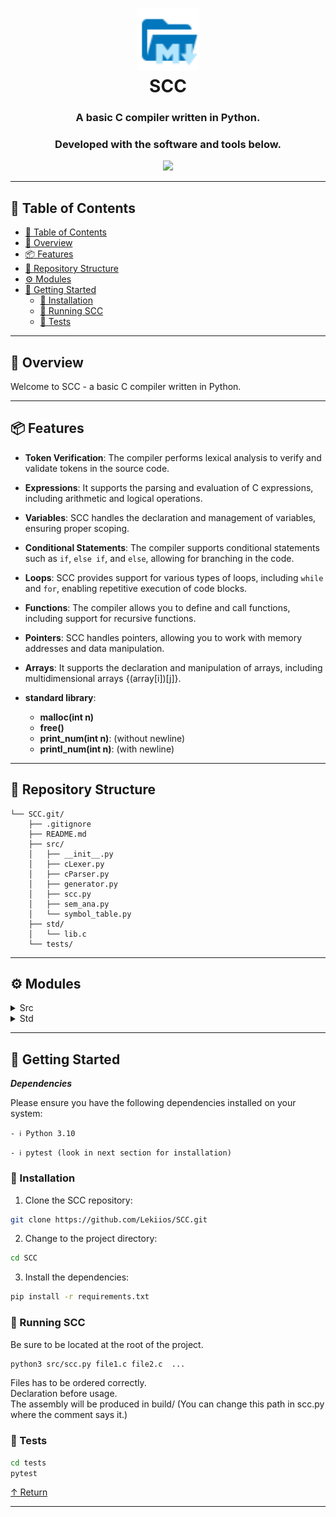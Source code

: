 <!---->

<div align="center">
 <h1 align="center"> <img src="https://raw.githubusercontent.com/PKief/vscode-material-icon-theme/ec559a9f6bfd399b82bb44393651661b08aaf7ba/icons/folder-markdown-open.svg" width="100" />
    <br>SCC</h1>
    <h3>A basic C compiler written in Python.</h3>
    <h3>Developed with the software and tools below.</h3>
</div>

<div align="center">
  <a href="https://skillicons.dev">
    <img src=https://skillicons.dev/icons?i=,py,git,github,md,/>
  </a>
</div>



---

## 📖 Table of Contents

- [📖 Table of Contents](#-table-of-contents)
- [📍 Overview](#-overview)
- [📦 Features](#-features)
- [📂 Repository Structure](#-repository-structure)
- [⚙️ Modules](#modules)
- [🚀 Getting Started](#-getting-started)
    - [🔧 Installation](#-installation)
    - [🤖 Running SCC](#-running-SCC.git)
    - [🧪 Tests](#-tests)

---

## 📍 Overview

Welcome to SCC - a basic C compiler written in Python.

---

## 📦 Features

- **Token Verification**: The compiler performs lexical analysis to verify and validate tokens in the source code.

- **Expressions**: It supports the parsing and evaluation of C expressions, including arithmetic and logical operations.

- **Variables**: SCC handles the declaration and management of variables, ensuring proper scoping.

- **Conditional Statements**: The compiler supports conditional statements such as `if`, `else if`, and `else`, allowing
  for branching in the code.

- **Loops**: SCC provides support for various types of loops, including `while` and `for`, enabling repetitive execution
  of code blocks.

- **Functions**: The compiler allows you to define and call functions, including support for recursive functions.

- **Pointers**: SCC handles pointers, allowing you to work with memory addresses and data manipulation.

- **Arrays**: It supports the declaration and manipulation of arrays, including multidimensional arrays {(array[i])[j]}.

- **standard library**: 
  - **malloc(int n)**
  - **free()**
  - **print_num(int n)**: (without newline)
  - **printl_num(int n)**: (with newline)

---

## 📂 Repository Structure

```
└── SCC.git/
    ├── .gitignore
    ├── README.md
    ├── src/
    │   ├── __init__.py
    │   ├── cLexer.py
    │   ├── cParser.py
    │   ├── generator.py
    │   ├── scc.py
    │   ├── sem_ana.py
    │   └── symbol_table.py
    ├── std/
    │   └── lib.c
    └── tests/
```

---

## ⚙️ Modules

<details ><summary>Src</summary>

| File                                                                                | Summary                                 |
|-------------------------------------------------------------------------------------|-----------------------------------------|
| [scc.py](https://github.com/Lekiios/SCC.git/blob/main/src/scc.py)                   | The main entry point of SCC.GIT.        |
| [cLexer.py](https://github.com/Lekiios/SCC.git/blob/main/src/cLexer.py)             | The lexical analysis module for C code. |
| [cParser.py](https://github.com/Lekiios/SCC.git/blob/main/src/cParser.py)           | The parser module for C code.           |
| [symbol_table.py](https://github.com/Lekiios/SCC.git/blob/main/src/symbol_table.py) | 	Module for managing the symbol table.  |
| [sem_ana.py](https://github.com/Lekiios/SCC.git/blob/main/src/sem_ana.py)           | Semantic analysis module for C code.    |
| [generator.py](https://github.com/Lekiios/SCC.git/blob/main/src/generator.py)       | The code generation module for SCC.GIT. |

</details>

<details ><summary>Std</summary>

| File                                                            | Summary                                 |
|-----------------------------------------------------------------|-----------------------------------------|
| [lib.c](https://github.com/Lekiios/SCC.git/blob/main/std/lib.c) | Standard C library support for SCC.GIT. |
|

</details>

---

## 🚀 Getting Started

***Dependencies***

Please ensure you have the following dependencies installed on your system:

`- ℹ️ Python 3.10`

`- ℹ️ pytest (look in next section for installation)`

### 🔧 Installation

1. Clone the SCC repository:

```sh
git clone https://github.com/Lekiios/SCC.git
```

2. Change to the project directory:

```sh
cd SCC
```

3. Install the dependencies:

```sh
pip install -r requirements.txt
```

### 🤖 Running SCC

Be sure to be located at the root of the project.

```sh
python3 src/scc.py file1.c file2.c  ...
```

Files has to be ordered correctly.\
Declaration before usage.\
The assembly will be produced in build/ (You can change this path in scc.py where the comment says it.)

### 🧪 Tests

```sh
cd tests
pytest
```

[↑ Return](#Top)

---
